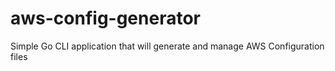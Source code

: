 # aws-config-generator
Simple Go CLI application that will generate and manage AWS Configuration files
